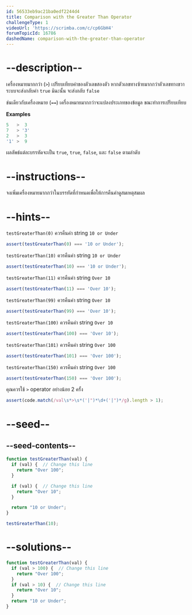 ```yaml
---
id: 56533eb9ac21ba0edf2244d4
title: Comparison with the Greater Than Operator
challengeType: 1
videoUrl: 'https://scrimba.com/c/cp6GbH4'
forumTopicId: 16786
dashedName: comparison-with-the-greater-than-operator
---
```


# --description--

เครื่องหมายมากกว่า (`>`) เปรียบเทียบค่าของตัวเลขสองตัว หากตัวเลขทางซ้ายมากกว่าตัวเลขทางขวา ระบบจะส่งกลับค่า `true` มิฉะนั้น จะส่งกลับ `false`

ช่นเดียวกับเครื่องหมาย (`==`) เครื่องหมายมากกว่าจะแปลงประเภทของข้อมูล ขณะทำการเปรียบเทียบ


**Examples**

```js
5   >  3
7   > '3'
2   >  3
'1' >  9
```

ผลลัพธ์แต่ละบรรทัดจะเป็น `true`, `true`, `false`, และ `false` ตามลำดับ

# --instructions--

จงเพิ่มเครื่องหมายมากกว่าในบรรทัดที่กำหนดเพื่อให้การคืนค่าดูสมเหตุสมผล

# --hints--

`testGreaterThan(0)` ควรคืนค่า string  `10 or Under`

```js
assert(testGreaterThan(0) === '10 or Under');
```

`testGreaterThan(10)` ควรคืนค่า string `10 or Under`

```js
assert(testGreaterThan(10) === '10 or Under');
```

`testGreaterThan(11)` ควรคืนค่า string  `Over 10`

```js
assert(testGreaterThan(11) === 'Over 10');
```

`testGreaterThan(99)` ควรคืนค่า string  `Over 10`

```js
assert(testGreaterThan(99) === 'Over 10');
```

`testGreaterThan(100)` ควรคืนค่า string  `Over 10`

```js
assert(testGreaterThan(100) === 'Over 10');
```

`testGreaterThan(101)` ควรคืนค่า string  `Over 100`

```js
assert(testGreaterThan(101) === 'Over 100');
```

`testGreaterThan(150)` ควรคืนค่า string `Over 100`

```js
assert(testGreaterThan(150) === 'Over 100');
```

คุณควรใช้ `>` operator อย่างน้อย 2 ครั้ง

```js
assert(code.match(/val\s*>\s*('|")*\d+('|")*/g).length > 1);
```

# --seed--

## --seed-contents--

```js
function testGreaterThan(val) {
  if (val) {  // Change this line
    return "Over 100";
  }

  if (val) {  // Change this line
    return "Over 10";
  }

  return "10 or Under";
}

testGreaterThan(10);
```

# --solutions--

```js
function testGreaterThan(val) {
  if (val > 100) {  // Change this line
    return "Over 100";
  }
  if (val > 10) {  // Change this line
    return "Over 10";
  }
  return "10 or Under";
}
```
